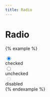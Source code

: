 ```yaml
---
title: Radio
---
```


# Radio

{% example %}
<div class="display-flex align-items-center">
  <label class="radio">
    <input type="radio" id="radio_1" name="radio_group" value="" checked>
    <div class="radio__icon">
    </div>
  </label>
  <label for="radio_1" class="label-large margin-left-2">checked</label>
</div>
<div class="display-flex align-items-center">
  <label class="radio">
    <input type="radio" id="radio_2" name="radio_group" value="">
    <div class="radio__icon">
    </div>
  </label>
  <label for="radio_2" class="label-large margin-left-2">unchecked</label>
</div>
<div class="display-flex align-items-center">
  <label class="radio radio--disabled">
    <input type="radio" id="radio_3" name="radio_group" value="" disabled>
    <div class="radio__icon">
    </div>
  </label>
  <label for="radio_3" class="label-large margin-left-2">disabled</label>
</div>
{% endexample %}
